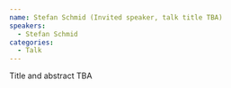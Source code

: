```yaml
---
name: Stefan Schmid (Invited speaker, talk title TBA)
speakers:
  - Stefan Schmid
categories:
  - Talk
---
```


Title and abstract TBA
